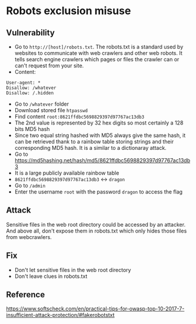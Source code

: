 # Robots exclusion misuse

## Vulnerability
* Go to `http://[host]/robots.txt`. The robots.txt is a standard used by
 websites to communicate with web crawlers and other web robots. It tells
 search engine crawlers which pages or files the crawler can or can't request 
 from your site.
* Content: 
```
User-agent: *
Disallow: /whatever
Disallow: /.hidden
```
* Go to `/whatever` folder
* Download stored file `htpasswd`
* Find content `root:8621ffdbc5698829397d97767ac13db3`
* The 2nd value is represented by 32 hex digits so most certainly a 128 bits MD5 
hash
* Since two equal string hashed with MD5 always give the same hash, it can be 
retrieved thank to a rainbow table storing strings and their corresponding MD5 
hash. It is a similar to a dictionaray attack.
* Go to https://md5hashing.net/hash/md5/8621ffdbc5698829397d97767ac13db3
* It is a large publicly available rainbow table
* `8621ffdbc5698829397d97767ac13db3` <-> `dragon`
* Go to `/admin`
* Enter the username `root` with the password `dragon` to access the flag

## Attack
Sensitive files in the web root directory could be accessed by
an attacker. And above all, don't expose them in robots.txt which only hides
those files from webcrawlers.
 
## Fix
* Don't let sensitive files in the web root directory
* Don't leave clues in robots.txt

## Reference
https://www.softscheck.com/en/practical-tips-for-owasp-top-10-2017-7-insufficient-attack-protection/#fakerobotstxt
